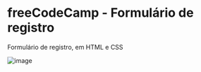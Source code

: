 # freeCodeCamp - Formulário de registro

Formulário de registro, em HTML e CSS

![image](https://github.com/wendhausenn/freeCodeCamp---Formul-rio-de-registro/assets/127610393/4c6460c9-7e8e-4191-82b7-4e6c0abc80b1)
